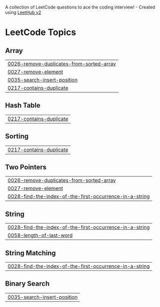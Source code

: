A collection of LeetCode questions to ace the coding interview! - Created using [LeetHub v2](https://github.com/arunbhardwaj/LeetHub-2.0)
<!---LeetCode Topics Start-->
# LeetCode Topics
## Array
|  |
| ------- |
| [0026-remove-duplicates-from-sorted-array](https://github.com/AndreCarneiro00/LeetCode/tree/master/0026-remove-duplicates-from-sorted-array) |
| [0027-remove-element](https://github.com/AndreCarneiro00/LeetCode/tree/master/0027-remove-element) |
| [0035-search-insert-position](https://github.com/AndreCarneiro00/LeetCode/tree/master/0035-search-insert-position) |
| [0217-contains-duplicate](https://github.com/AndreCarneiro00/LeetCode/tree/master/0217-contains-duplicate) |
## Hash Table
|  |
| ------- |
| [0217-contains-duplicate](https://github.com/AndreCarneiro00/LeetCode/tree/master/0217-contains-duplicate) |
## Sorting
|  |
| ------- |
| [0217-contains-duplicate](https://github.com/AndreCarneiro00/LeetCode/tree/master/0217-contains-duplicate) |
## Two Pointers
|  |
| ------- |
| [0026-remove-duplicates-from-sorted-array](https://github.com/AndreCarneiro00/LeetCode/tree/master/0026-remove-duplicates-from-sorted-array) |
| [0027-remove-element](https://github.com/AndreCarneiro00/LeetCode/tree/master/0027-remove-element) |
| [0028-find-the-index-of-the-first-occurrence-in-a-string](https://github.com/AndreCarneiro00/LeetCode/tree/master/0028-find-the-index-of-the-first-occurrence-in-a-string) |
## String
|  |
| ------- |
| [0028-find-the-index-of-the-first-occurrence-in-a-string](https://github.com/AndreCarneiro00/LeetCode/tree/master/0028-find-the-index-of-the-first-occurrence-in-a-string) |
| [0058-length-of-last-word](https://github.com/AndreCarneiro00/LeetCode/tree/master/0058-length-of-last-word) |
## String Matching
|  |
| ------- |
| [0028-find-the-index-of-the-first-occurrence-in-a-string](https://github.com/AndreCarneiro00/LeetCode/tree/master/0028-find-the-index-of-the-first-occurrence-in-a-string) |
## Binary Search
|  |
| ------- |
| [0035-search-insert-position](https://github.com/AndreCarneiro00/LeetCode/tree/master/0035-search-insert-position) |
<!---LeetCode Topics End-->